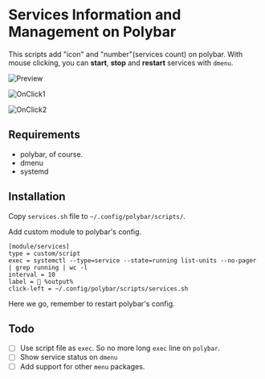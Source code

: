 Services Information and Management on Polybar
===

This scripts add "icon" and "number"(services count) on polybar. With mouse clicking, you can **start**, **stop** and **restart** services with `dmenu`.

![Preview](https://raw.githubusercontent.com/erayaydin/polybar-services/master/assets/polybar.png)

![OnClick1](https://raw.githubusercontent.com/erayaydin/polybar-services/master/assets/dmenu1.jpg)

![OnClick2](https://raw.githubusercontent.com/erayaydin/polybar-services/master/assets/dmenu2.jpg)

## Requirements

- polybar, of course.
- dmenu
- systemd

## Installation

Copy `services.sh` file to `~/.config/polybar/scripts/`.

Add custom module to polybar's config.

```
[module/services]
type = custom/script
exec = systemctl --type=service --state=running list-units --no-pager | grep running | wc -l
interval = 10
label =  %output%
click-left = ~/.config/polybar/scripts/services.sh
```

Here we go, remember to restart polybar's config.

## Todo

- [ ] Use script file as `exec`. So no more long `exec` line on `polybar`.
- [ ] Show service status on `dmenu`
- [ ] Add support for other `menu` packages.
